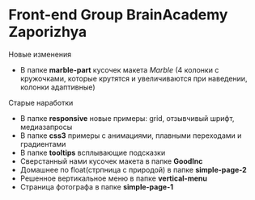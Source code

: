# Front-end Group BrainAcademy Zaporizhya

Новые изменения
  * В папке **marble-part** кусочек макета *Marble* (4 колонки с кружочками, которые крутятся и увеличиваются при наведении, колонки адаптивные)

Старые наработки
  * В папке **responsive** новые примеры: grid, отзывчивый шрифт, медиазапросы
  * В папке **css3** примеры с анимациями, плавными переходами и градиентами
  * В папке **tooltips** всплывающие подсказки
  * Сверстанный нами кусочек макета в папке **GoodInc**
  * Домашнее по float(стрпница с природой) в папке **simple-page-2**
  * Решенное вертикальное меню в папке **vertical-menu**
  * Страница фотографа в папке **simple-page-1**